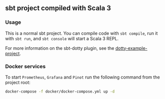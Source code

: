 ## sbt project compiled with Scala 3

### Usage

This is a normal sbt project. You can compile code with `sbt compile`, run it with `sbt run`, and `sbt console` will start a Scala 3 REPL.

For more information on the sbt-dotty plugin, see the
[dotty-example-project](https://github.com/lampepfl/dotty-example-project/blob/master/README.md).

### Docker services

To start `Prometheus`, `Grafana` and `Pinot` run the following command from the project root:

```bash
docker-compose -f docker/docker-compose.yml up -d
```